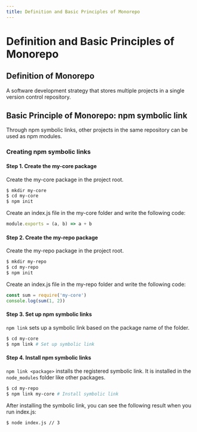 ```yaml
---
title: Definition and Basic Principles of Monorepo
---
```

# Definition and Basic Principles of Monorepo
## Definition of Monorepo
A software development strategy that stores multiple projects in a single version control repository.

## Basic Principle of Monorepo: npm symbolic link
Through npm symbolic links, other projects in the same repository can be used as npm modules.

### Creating npm symbolic links

#### Step 1. Create the my-core package
Create the my-core package in the project root.
```bash
$ mkdir my-core
$ cd my-core
$ npm init
```
Create an index.js file in the my-core folder and write the following code:
```js
module.exports = (a, b) => a + b
```

#### Step 2. Create the my-repo package
Create the my-repo package in the project root.
```bash
$ mkdir my-repo
$ cd my-repo
$ npm init
```
Create an index.js file in the my-repo folder and write the following code:
```js
const sum = require('my-core')
console.log(sum(1, 2))
```

#### Step 3. Set up npm symbolic links
`npm link` sets up a symbolic link based on the package name of the folder. 
```bash
$ cd my-core
$ npm link # Set up symbolic link
```

#### Step 4. Install npm symbolic links
`npm link <package>` installs the registered symbolic link. It is installed in the `node_modules` folder like other packages.
```bash
$ cd my-repo
$ npm link my-core # Install symbolic link
```

After installing the symbolic link, you can see the following result when you run index.js:
```bash
$ node index.js // 3
```